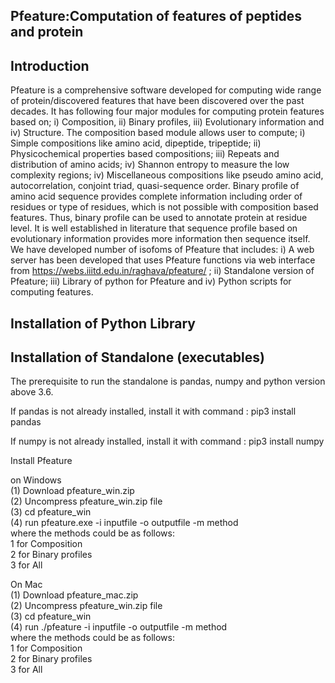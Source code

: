 ## Pfeature:Computation of features of peptides and protein
## Introduction
Pfeature is a comprehensive software developed for computing wide range of protein/discovered features that have been discovered over the past decades. It has following four major modules for computing protein features based on; i) Composition, ii) Binary profiles, iii) Evolutionary information and iv) Structure.  The composition based module allows user to compute; i) Simple compositions like amino acid, dipeptide, tripeptide; ii) Physicochemical properties based compositions; iii) Repeats and distribution of amino acids; iv) Shannon entropy to measure the low complexity regions; iv) Miscellaneous compositions like pseudo amino acid, autocorrelation, conjoint triad, quasi-sequence order. Binary profile of amino acid sequence provides complete information including order of residues or type of residues, which is not possible with composition based features. Thus, binary profile can be used to annotate protein at residue level. It is well established in literature that sequence profile based on evolutionary information provides more information then sequence itself.
We have developed number of isofoms of Pfeature that includes: i) A web server has been developed that uses Pfeature functions via web interface from https://webs.iiitd.edu.in/raghava/pfeature/ ; ii) Standalone version of Pfeature; iii) Library of python for Pfeature and iv) Python scripts for computing features. 
## Installation of Python Library
## Installation of Standalone (executables)
The prerequisite to run the standalone is pandas, numpy and python version above 3.6.<br/>

If pandas is not already installed, install it with command : pip3 install pandas<br/>

If numpy is not already installed, install it with command : pip3 install numpy<br/>

Install Pfeature<br/>

on Windows<br/>
  (1) Download pfeature_win.zip<br/>
  (2) Uncompress pfeature_win.zip file<br/>
  (3) cd pfeature_win<br/>
  (4) run pfeature.exe -i inputfile -o outputfile -m method<br/>
      where the methods could be as follows:<br/>
          1 for Composition<br/>
          2 for Binary profiles<br/>
          3 for All<br/>
          
 On Mac<br/>
   (1) Download pfeature_mac.zip<br/>
   (2) Uncompress pfeature_win.zip file<br/>
   (3) cd pfeature_win<br/>
   (4) run ./pfeature -i inputfile -o outputfile -m method<br/>
       where the methods could be as follows:<br/>
          1 for Composition<br/>
          2 for Binary profiles<br/>
          3 for All<br/>


